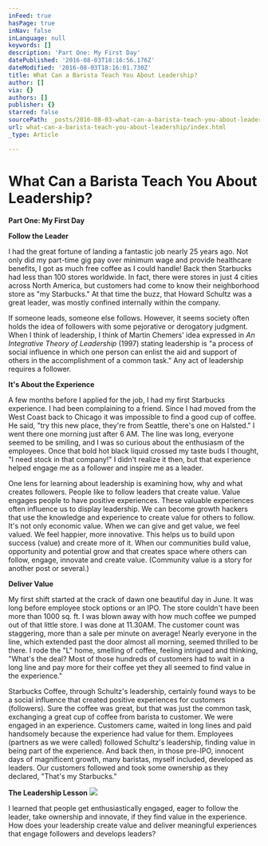 ```yaml
---
inFeed: true
hasPage: true
inNav: false
inLanguage: null
keywords: []
description: 'Part One: My First Day'
datePublished: '2016-08-03T18:16:56.176Z'
dateModified: '2016-08-03T18:16:01.730Z'
title: What Can a Barista Teach You About Leadership?
author: []
via: {}
authors: []
publisher: {}
starred: false
sourcePath: _posts/2016-08-03-what-can-a-barista-teach-you-about-leadership.md
url: what-can-a-barista-teach-you-about-leadership/index.html
_type: Article

---
```

# What Can a Barista Teach You About Leadership?

**Part One: My First Day**

**Follow the Leader**

I had the great fortune of landing a fantastic job nearly 25 years 
ago. Not only did my part-time gig pay over minimum wage and provide 
healthcare benefits, I got as much free coffee as I could handle! Back 
then Starbucks had less than 100 stores worldwide. In fact, there were 
stores in just 4 cities across North America, but customers had come to 
know their neighborhood store as "my Starbucks." At that time the buzz, 
that Howard Schultz was a great leader, was mostly confined internally 
within the company. 

If someone leads, someone else follows. However, it seems society 
often holds the idea of followers with some pejorative or derogatory 
judgment. When I think of leadership, I think of Martin Chemers' idea 
expressed in _An Integrative Theory of Leadership_ (1997) stating
leadership is "a process of social influence in which one person can 
enlist the aid and support of others in the accomplishment of a common 
task." Any act of leadership requires a follower. 

**It's About the Experience**

A few months before I applied for the job, I had my first Starbucks
experience. I had been complaining to a friend. Since I had moved from 
the West Coast back to Chicago it was impossible to find a good cup of 
coffee. He said, "try this new place, they're from Seattle, there's one 
on Halsted." I went there one morning just after 6 AM. The line was 
long, everyone seemed to be smiling, and I was so curious about the 
enthusiasm of the employees. Once that bold hot black liquid crossed my 
taste buds I thought, "I need stock in that company!" I didn't realize 
it then, but that experience helped engage me as a follower and inspire 
me as a leader.

One lens for learning about leadership is examining how, why and 
what creates followers. People like to follow leaders that create value.
Value engages people to have positive experiences. These valuable 
experiences often influence us to display leadership. We can become 
growth hackers that use the knowledge and experience to create value for
others to follow. It's not only economic value. When we can give and 
get value, we feel valued. We feel happier, more innovative. This helps 
us to build upon success (value) and create more of it. When our 
communities build value, opportunity and potential grow and that creates
space where others can follow, engage, innovate and create value. 
(Community value is a story for another post or several.)

**Deliver Value**

My first shift started at the crack of dawn one beautiful day in 
June. It was long before employee stock options or an IPO. The store 
couldn't have been more than 1000 sq. ft. I was blown away with how much
coffee we pumped out of that little store. I was done at 11.30AM. The 
customer count was staggering, more than a sale per minute on average! 
Nearly everyone in the line, which extended past the door almost all 
morning, seemed thrilled to be there. I rode the "L" home, smelling of 
coffee, feeling intrigued and thinking, "What's the deal? Most of those 
hundreds of customers had to wait in a long line and pay more for their 
coffee yet they all seemed to find value in the experience."

Starbucks Coffee, through Schultz's leadership, certainly found 
ways to be a social influence that created positive experiences for 
customers (followers). Sure the coffee was great, but that was just the 
common task, exchanging a great cup of coffee from barista to customer. 
We were engaged in an experience. Customers came, waited in long lines 
and paid handsomely because the experience had value for them. Employees
(partners as we were called) followed Schultz's leadership, finding 
value in being part of the experience. And back then, in those pre-IPO, 
innocent days of magnificent growth, many baristas, myself included, 
developed as leaders. Our customers followed and took some ownership as 
they declared, "That's my Starbucks."

**The Leadership Lesson** ![](https://the-grid-user-content.s3-us-west-2.amazonaws.com/340879e9-93cf-4526-8a89-b48ff445c0b5.jpg)

I learned that people get enthusiastically engaged, eager to follow the leader, take ownership and innovate, if they find value in the experience. How does your leadership create value and deliver meaningful experiences that engage followers and develops leaders?